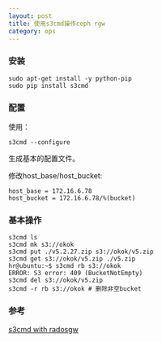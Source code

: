 ```yaml
---
layout: post
title: 使用s3cmd操作ceph rgw
category: ops 
---
```


### 安装
```
sudo apt-get install -y python-pip
sudo pip install s3cmd
```

### 配置
使用：
```
s3cmd --configure
```
生成基本的配置文件。

修改host_base/host_bucket:
```
host_base = 172.16.6.78 
host_bucket = 172.16.6.78/%(bucket)
```


### 基本操作
```
s3cmd ls
s3cmd mk s3://okok
s3cmd put ./v5.2.27.zip s3://okok/v5.zip
s3cmd get s3://okok/v5.zip ./v5.zip
hr@ubuntu:~$ s3cmd rb s3://okok
ERROR: S3 error: 409 (BucketNotEmpty)
s3cmd del s3://okok/v5.zip
s3cmd -r rb s3://okok # 删除非空bucket
```



### 参考
[s3cmd with radosgw](http://lollyrock.com/articles/s3cmd-with-radosgw/)
